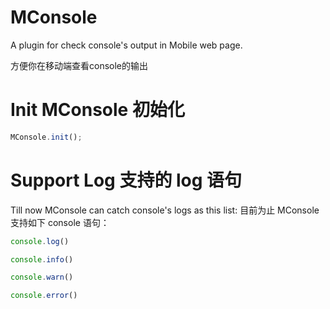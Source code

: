 # MConsole
A plugin for check console's output in Mobile web page.

方便你在移动端查看console的输出

# Init MConsole 初始化

```javascript
MConsole.init();
```

# Support Log 支持的 log 语句

Till now MConsole can catch console's logs as this list:
目前为止 MConsole 支持如下 console 语句：

```javascript
console.log()

console.info()

console.warn()

console.error()
```

